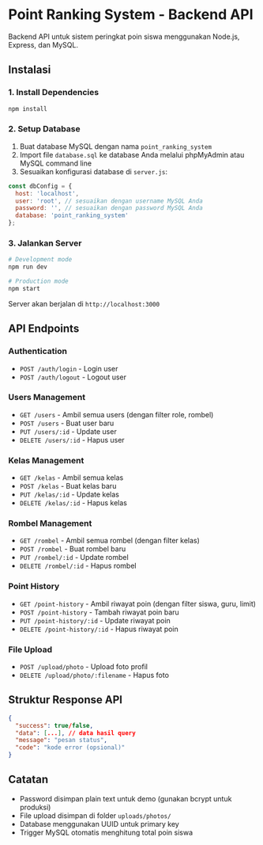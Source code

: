 
# Point Ranking System - Backend API

Backend API untuk sistem peringkat poin siswa menggunakan Node.js, Express, dan MySQL.

## Instalasi

### 1. Install Dependencies
```bash
npm install
```

### 2. Setup Database
1. Buat database MySQL dengan nama `point_ranking_system`
2. Import file `database.sql` ke database Anda melalui phpMyAdmin atau MySQL command line
3. Sesuaikan konfigurasi database di `server.js`:
```javascript
const dbConfig = {
  host: 'localhost',
  user: 'root', // sesuaikan dengan username MySQL Anda
  password: '', // sesuaikan dengan password MySQL Anda
  database: 'point_ranking_system'
};
```

### 3. Jalankan Server
```bash
# Development mode
npm run dev

# Production mode
npm start
```

Server akan berjalan di `http://localhost:3000`

## API Endpoints

### Authentication
- `POST /auth/login` - Login user
- `POST /auth/logout` - Logout user

### Users Management
- `GET /users` - Ambil semua users (dengan filter role, rombel)
- `POST /users` - Buat user baru
- `PUT /users/:id` - Update user
- `DELETE /users/:id` - Hapus user

### Kelas Management
- `GET /kelas` - Ambil semua kelas
- `POST /kelas` - Buat kelas baru
- `PUT /kelas/:id` - Update kelas
- `DELETE /kelas/:id` - Hapus kelas

### Rombel Management
- `GET /rombel` - Ambil semua rombel (dengan filter kelas)
- `POST /rombel` - Buat rombel baru
- `PUT /rombel/:id` - Update rombel
- `DELETE /rombel/:id` - Hapus rombel

### Point History
- `GET /point-history` - Ambil riwayat poin (dengan filter siswa, guru, limit)
- `POST /point-history` - Tambah riwayat poin baru
- `PUT /point-history/:id` - Update riwayat poin
- `DELETE /point-history/:id` - Hapus riwayat poin

### File Upload
- `POST /upload/photo` - Upload foto profil
- `DELETE /upload/photo/:filename` - Hapus foto

## Struktur Response API

```json
{
  "success": true/false,
  "data": [...], // data hasil query
  "message": "pesan status",
  "code": "kode error (opsional)"
}
```

## Catatan
- Password disimpan plain text untuk demo (gunakan bcrypt untuk produksi)
- File upload disimpan di folder `uploads/photos/`
- Database menggunakan UUID untuk primary key
- Trigger MySQL otomatis menghitung total poin siswa
